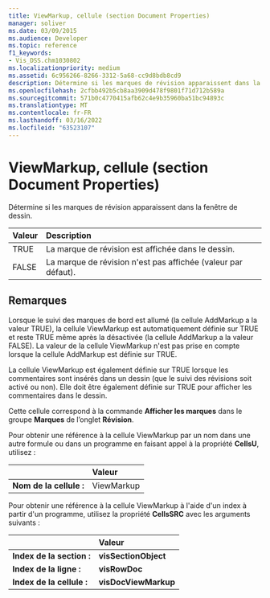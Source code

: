 ```yaml
---
title: ViewMarkup, cellule (section Document Properties)
manager: soliver
ms.date: 03/09/2015
ms.audience: Developer
ms.topic: reference
f1_keywords:
- Vis_DSS.chm1030802
ms.localizationpriority: medium
ms.assetid: 6c956266-8266-3312-5a68-cc9d8bdb8cd9
description: Détermine si les marques de révision apparaissent dans la fenêtre de dessin.
ms.openlocfilehash: 2cfbb492b5cb8aa3909d478f9801f71d712b589a
ms.sourcegitcommit: 571b0c4770415afb62c4e9b35960ba51bc94893c
ms.translationtype: MT
ms.contentlocale: fr-FR
ms.lasthandoff: 03/16/2022
ms.locfileid: "63523107"
---
```

# <a name="viewmarkup-cell-document-properties-section"></a>ViewMarkup, cellule (section Document Properties)

Détermine si les marques de révision apparaissent dans la fenêtre de dessin. 
  
|**Valeur**|**Description**|
|:-----|:-----|
|TRUE  <br/> |La marque de révision est affichée dans le dessin. |
|FALSE  <br/> |La marque de révision n'est pas affichée (valeur par défaut). |
   
## <a name="remarks"></a>Remarques

 Lorsque le suivi des marques de bord est allumé (la cellule AddMarkup a la valeur TRUE), la cellule ViewMarkup est automatiquement définie sur TRUE et reste TRUE même après la désactivée (la cellule AddMarkup a la valeur FALSE). La valeur de la cellule ViewMarkup n'est pas prise en compte lorsque la cellule AddMarkup est définie sur TRUE. 
  
La cellule ViewMarkup est également définie sur TRUE lorsque les commentaires sont insérés dans un dessin (que le suivi des révisions soit activé ou non). Elle doit être également définie sur TRUE pour afficher les commentaires dans le dessin.
  
Cette cellule correspond à la commande **Afficher les marques** dans le groupe **Marques** de l’onglet **Révision**. 
  
Pour obtenir une référence à la cellule ViewMarkup par un nom dans une autre formule ou dans un programme en faisant appel à la propriété **CellsU**, utilisez : 
  
||Valeur |
|:-----|:-----|
|**Nom de la cellule :**  <br/> |ViewMarkup  <br/> |
   
Pour obtenir une référence à la cellule ViewMarkup à l'aide d'un index à partir d'un programme, utilisez la propriété **CellsSRC** avec les arguments suivants : 
  
||Valeur |
|:-----|:-----|
|**Index de la section :**  <br/> |**visSectionObject** <br/> |
|**Index de la ligne :**  <br/> |**visRowDoc** <br/> |
|**Index de la cellule :**  <br/> |**visDocViewMarkup** <br/> |
   

